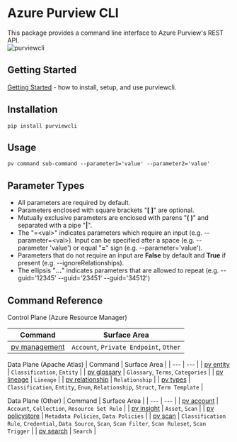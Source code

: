 # Azure Purview CLI

This package provides a command line interface to Azure Purview's REST API.  
![purviewcli](./doc/image/purviewcli_example.png)

## Getting Started

[Getting Started](./doc/md/guide.md) - how to install, setup, and use purviewcli.

## Installation

```
pip install purviewcli
```

## Usage

```
pv command sub-command --parameter1='value' --parameter2='value'
```

## Parameter Types

* All parameters are required by default.
* Parameters enclosed with square brackets "**[ ]**" are optional.
* Mutually exclusive parameters are enclosed with parens "**( )**" and separated with a pipe "**|**".
* The "=&lt;val&gt;" indicates parameters which require an input (e.g. --parameter=&lt;val&gt;). Input can be specified after a space (e.g. --parameter 'value') or equal "**=**" sign (e.g. --parameter='value').
* Parameters that do not require an input are **False** by default and **True** if present (e.g. --ignoreRelationships).
* The ellipsis "**...**" indicates parameters that are allowed to repeat (e.g. --guid='12345' --guid='23451' --guid='34512')

## Command Reference

Control Plane (Azure Resource Manager)

| Command | Surface Area |
| --- | --- |
| [pv management](./doc/commands/management/main.md) | `Account`, `Private Endpoint`, `Other` |

Data Plane (Apache Atlas)
| Command | Surface Area |
| --- | --- |
| [pv entity](./doc/commands/entity/main.md) | `Classification`, `Entity` |
| [pv glossary](./doc/commands/glossary/main.md) | `Glossary`, `Terms`, `Categories` |
| [pv lineage](./doc/commands/lineage/main.md) | `Lineage` |
| [pv relationship](./doc/commands/relationship/main.md) | `Relationship` |
| [pv types](./doc/commands/types/main.md) | `Classification`, `Entity`, `Enum`, `Relationship`, `Struct`,  `Term Template` |

Data Plane (Other)
| Command | Surface Area |
| --- | --- |
| [pv account](./doc/commands/account/main.md) | `Account`, `Collection`, `Resource Set Rule` |
| [pv insight](./doc/commands/insight/main.md) | `Asset`, `Scan` |
| [pv policystore](./doc/commands/policystore/main.md) | `Metadata Policies`, `Data Policies` |
| [pv scan](./doc/commands/scan/main.md) | `Classification Rule`, `Credential`, `Data Source`, `Scan`, `Scan Filter`, `Scan Ruleset`, `Scan Trigger` |
| [pv search](./doc/commands/search/main.md) | `Search` |